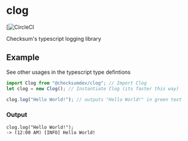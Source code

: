 # clog
[![CircleCI](https://circleci.com/gh/ChecksumDev/clog.svg?style=svg)

Checksum's typescript logging library

## Example

See other usages in the typescript type defintions

```typescript
import Clog from "@checksumdev/clog"; // Import Clog
let clog = new Clog(); // Instantiate Clog (its faster this way)

clog.log("Hello World!"); // outputs "Hello World!" in green text
```

### Output

    clog.log("Hello World!");
    -> (12:00 AM) [INFO] Hello World!

